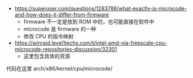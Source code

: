 - https://superuser.com/questions/1283788/what-exactly-is-microcode-and-how-does-it-differ-from-firmware
  - firmware 不一定是放到 ROM 中的，也可能直接在软件中
  - microcode 是 firmware 的一种
  - 修改 CPU 的指令映射
- https://winraid.level1techs.com/t/intel-amd-via-freescale-cpu-microcode-repositories-discussion/32301
  - 这里包含具体的资源

代码在这里
arch/x86/kernel/cpu/microcode/
